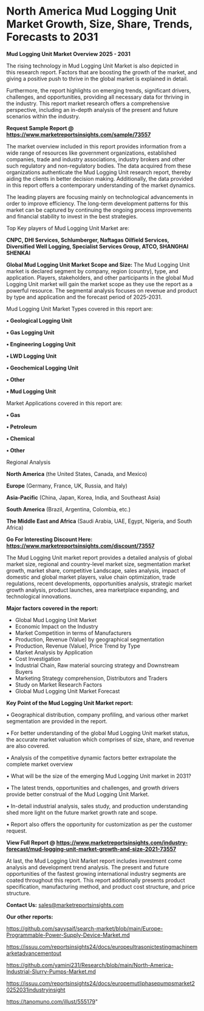 # North America Mud Logging Unit Market Growth, Size, Share, Trends, Forecasts to 2031

<Strong> Mud Logging Unit Market Overview 2025 - 2031</strong>

The rising technology in Mud Logging Unit Market is also depicted in this research report. Factors that are boosting the growth of the market, and giving a positive push to thrive in the global market is explained in detail.

Furthermore, the report highlights on emerging trends, significant drivers, challenges, and opportunities, providing all necessary data for thriving in the industry. This report market research offers a comprehensive perspective, including an in-depth analysis of the present and future scenarios within the industry.

<strong>Request Sample Report @ <a href=https://www.marketreportsinsights.com/sample/73557>https://www.marketreportsinsights.com/sample/73557</a></strong>

The market overview included in this report provides information from a wide range of resources like government organizations, established companies, trade and industry associations, industry brokers and other such regulatory and non-regulatory bodies. The data acquired from these organizations authenticate the Mud Logging Unit research report, thereby aiding the clients in better decision making. Additionally, the data provided in this report offers a contemporary understanding of the market dynamics.

The leading players are focusing mainly on technological advancements in order to improve efficiency. The long-term development patterns for this market can be captured by continuing the ongoing process improvements and financial stability to invest in the best strategies.

Top Key players of Mud Logging Unit Market are:

<strong>CNPC, DHI Services, Schlumberger, Naftagas Oilfield Services, Diversified Well Logging, Specialist Services Group, ATCO, SHANGHAI SHENKAI</strong>

<strong><b>Global Mud Logging Unit Market Scope and Size:</b></strong>
The Mud Logging Unit market is declared segment by company, region (country), type, and application. Players, stakeholders, and other participants in the global Mud Logging Unit market will gain the market scope as they use the report as a powerful resource. The segmental analysis focuses on revenue and product by type and application and the forecast period of 2025-2031.

Mud Logging Unit Market Types covered in this report are:

<strong>• Geological Logging Unit

• Gas Logging Unit

• Engineering Logging Unit

• LWD Logging Unit

• Geochemical Logging Unit

• Other

• Mud Logging Unit</strong>

Market Applications covered in this report are:

<strong>• Gas

• Petroleum

• Chemical

• Other</strong> 

Regional Analysis

<strong>North America</strong> (the United States, Canada, and Mexico)

<strong>Europe</strong> (Germany, France, UK, Russia, and Italy)

<strong>Asia-Pacific</strong> (China, Japan, Korea, India, and Southeast Asia)

<strong>South America</strong> (Brazil, Argentina, Colombia, etc.)

<strong>The Middle East and Africa</strong> (Saudi Arabia, UAE, Egypt, Nigeria, and South Africa)

<strong>Go For Interesting Discount Here: <a href=https://www.marketreportsinsights.com/discount/73557>https://www.marketreportsinsights.com/discount/73557</a></strong>

The Mud Logging Unit market report provides a detailed analysis of global market size, regional and country-level market size, segmentation market growth, market share, competitive Landscape, sales analysis, impact of domestic and global market players, value chain optimization, trade regulations, recent developments, opportunities analysis, strategic market growth analysis, product launches, area marketplace expanding, and technological innovations.

<strong><b>Major factors covered in the report:</b></strong>
<ul>
  <li>Global Mud Logging Unit Market </li>
  <li>Economic Impact on the Industry</li>
  <li>Market Competition in terms of Manufacturers</li>
  <li>Production, Revenue (Value) by geographical segmentation</li>
  <li>Production, Revenue (Value), Price Trend by Type</li>
  <li>Market Analysis by Application</li>
  <li>Cost Investigation</li>
  <li>Industrial Chain, Raw material sourcing strategy and Downstream Buyers</li>
  <li>Marketing Strategy comprehension, Distributors and Traders</li>
  <li>Study on Market Research Factors</li>
  <li>Global Mud Logging Unit Market Forecast</li>
</ul>

<strong><b>Key Point of the Mud Logging Unit Market report:</b></strong>

• Geographical distribution, company profiling, and various other market segmentation are provided in the report.

• For better understanding of the global Mud Logging Unit market status, the accurate market valuation which comprises of size, share, and revenue are also covered.

• Analysis of the competitive dynamic factors better extrapolate the complete market overview

• What will be the size of the emerging Mud Logging Unit market in 2031?

• The latest trends, opportunities and challenges, and growth drivers provide better construal of the Mud Logging Unit Market.

• In-detail industrial analysis, sales study, and production understanding shed more light on the future market growth rate and scope.

• Report also offers the opportunity for customization as per the customer request.

<strong><b>View Full Report @ <a href=https://www.marketreportsinsights.com/industry-forecast/mud-logging-unit-market-growth-and-size-2021-73557>https://www.marketreportsinsights.com/industry-forecast/mud-logging-unit-market-growth-and-size-2021-73557</a></b></strong>


At last, the Mud Logging Unit Market report includes investment come analysis and development trend analysis. The present and future opportunities of the fastest growing international industry segments are coated throughout this report. This report additionally presents product specification, manufacturing method, and product cost structure, and price structure.

<strong>Contact Us:</strong>
sales@marketreportsinsights.com

<strong>Our other reports:</strong>

<a href=https://github.com/sayysaif/search-market/blob/main/Europe-Programmable-Power-Supply-Device-Market.md>https://github.com/sayysaif/search-market/blob/main/Europe-Programmable-Power-Supply-Device-Market.md</a>

<a href=https://issuu.com/reportsinsights24/docs/europeultrasonictestingmachinemarketadvancementout>https://issuu.com/reportsinsights24/docs/europeultrasonictestingmachinemarketadvancementout</a>

<a href=https://github.com/yamini231/Research/blob/main/North-America-Industrial-Slurry-Pumps-Market.md>https://github.com/yamini231/Research/blob/main/North-America-Industrial-Slurry-Pumps-Market.md</a>

<a href=https://issuu.com/reportsinsights24/docs/europemutliphasepumpsmarket20252031industryinsight>https://issuu.com/reportsinsights24/docs/europemutliphasepumpsmarket20252031industryinsight</a>

<a href=https://tanomuno.com/illust/555179>https://tanomuno.com/illust/555179</a>"
